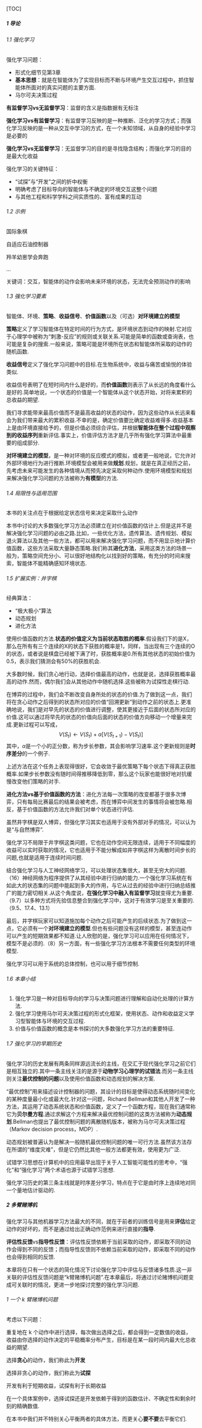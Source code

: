 [TOC]

##### 1 导论

###### 1.1 强化学习

强化学习问题：

- 形式化细节见第3章
- **基本思想**：就是在智能体为了实现目标而不断与环境产生交互过程中，抓住智能体所面对的真实问题的主要方面.
- 马尔可夫决策过程

**有监督学习vs无监督学习**：监督的含义是指数据有无标注

**强化学习vs有监督学习**：有监督学习反映的是一种推断、泛化的学习方式；而强化学习反映的是一种从交互中学习的方式，在一个未知领域，从自身的经验中学习是必要的

**强化学习vs无监督学习**：无监督学习的目的是寻找隐含结构；而强化学习的目的是最大化收益

强化学习的关键特征：

- “试探”与“开发”之间的折中权衡
- 明确考虑了目标导向的智能体与不确定的环境交互这整个问题
- 与其他工程和科学学科之间实质性的、富有成果的互动

###### 1.2 示例

国际象棋

自适应石油控制器

羚羊幼崽学会奔跑

...

关键词：交互，智能体的动作会影响未来环境的状态，无法完全预测动作的影响

###### 1.3 强化学习要素

智能体、环境、**策略**、**收益信号**、**价值函数**以及（可选）**对环境建立的模型**

**策略**定义了学习智能体在特定时间的行为方式，是环境状态到动作的映射.它对应于心理学中被称为“刺激-反应”的规则或关联关系.可能是简单的函数或查询表，也可能是复杂的搜索.一般来说，策略可能是环境所在状态和智能体所采取的动作的随机函数.

**收益信号**定义了强化学习问题中的目标.在生物系统中，收益与痛苦或愉悦的体验类似.

收益信号表明了在短时间内什么是好的，而**价值函数**则表示了从长远的角度看什么是好的.简单地说，一个状态的价值是一个智能体从这个状态开始，对将来累积的总收益的期望.

我们寻求能带来最高价值而不是最高收益的状态的动作，因为这些动作从长远来看会为我们带来最大的累积收益.不幸的是，确定价值要比确定收益难得多.收益基本上是由环境直接给予的，但是价值必须综合评估，并根据**智能体在整个过程中观察到的收益序列**重新评估.事实上，价值评估方法才是几乎所有强化学习算法中最重要的组成部分.

**对环境建立的模型**，是一种对环境的反应模式的模拟，或者更一般地说，它允许对外部环境地行为进行推断.环境模型会被用来做**规划**.规划，就是在真正经历之前，先考虑未来可能发生的各种情境从而预先决定采取何种动作.使用环境模型和规划来解决强化学习问题的方法被称为**有模型**的方法.

###### 1.4 局限性与适用范围

本书的关注点在于根据给定状态信号来决定采取什么动作

本书中讨论的大多数强化学习方法必须建立在对价值函数的估计上.但是这并不是解决强化学习问题的必由之路.比如，一些优化方法，遗传算法、遗传规划、模拟退火算法以及其他一些方法，都可以用来解决强化学习问题，而不用显示地计算价值函数，这些方法采取大量静态策略.我们称其**进化方法**，采用这类方法的场景一般为，策略空间充分小、可以很好地结构化以找到好的策略，有充分的时间来搜索，智能体不能精确感知环境状态.

###### 1.5 扩展实例：井字棋

经典算法：

- “极大极小”算法
- 动态规划
- 进化方法

使用价值函数的方法.**状态的价值定义为当前状态取胜的概率**.假设我们下的是X，那么在所有有三个连续的X的状态下获胜的概率是1，同样，当出现有三个连续的O的状态，或者说是棋盘已经被下满了时，获胜概率是0.所有其他状态的初始价值为0.5，表示我们猜测会有50%的获胜机会.

大多数时候，我们贪心地行动，选择价值最高的动作，也就是说，选择获胜概率最高的动作.然而，偶尔我们会从其他动作中随机选择.这些被称为试探性走棋行动.

在博弈的过程中，我们会不断改变自身所处的状态的价值.为了做到这一点，我们将在贪心动作之后得到的状态所对应的价值“回溯更新”到动作之前的状态上.更准确地说，我们是对早先的状态的价值进行调整，使其更接近于后面的状态所对应的价值.这可以通过将早先的状态的价值向后面的状态的价值方向移动一个增量来完成.更新过程可以写成，
$$
V(S_t)\gets V(S_t)+\alpha [V(S_{t+1})-V(S_t)]
$$
其中，$\alpha$是一个小的正分数，称为步长参数，其会影响学习速率.这个更新规则是**时序差分**的一个例子.

上述方法在这个任务上表现得很好，它会收敛于最优策略下每个状态下得真正获胜概率.如果步长参数没有随时间得推移降低到零，那么这个玩家也能很好地对抗缓慢改变他们策略的对手.

**进化方法vs基于价值函数的方法**：进化方法每一次策略的改变都基于很多次博弈，只有每局比赛最后的结果会被考虑，而在博弈中间发生的事情将会被忽略.相反，基于价值函数的方法允许我们对单个状态进行评估.

虽然井字棋是双人博弈，但强化学习其实也适用于没有外部对手的情况，可以认为是“与自然博弈”.

强化学习不局限于井字棋这类问题，它也在动作空间无限连续，适用于不同幅度的收益可以实时获取的情况，它也适用于不能分解成如井字棋这样为离散时间步长的问题,也就是适用于连续时间问题.

结合强化学习与人工神经网络学习，可以处理状态集很大，甚至无穷大的问题.（16）神经网络为程序提供了从其经验中进行归纳的能力.一个强化学习系统在有如此大的状态集的问题中能起到多大的作用，与它从过去的经验中进行归纳总结推广的能力密切相关.从这个角度说，**在强化学习中融入有监督学习**就变得尤为重要.（9.7）以多种方式将先验信息整合到强化学习中，这对于有效学习是至关重要的.（9.5、17.4、13.1）

最后，井字棋玩家可以知道施加每个动作之后可能产生的后续状态.为了做到这一点，它必须有一个**对环境建立的模型**.但也有些问题没有这样的模型，甚至连动作可以产生的短期效果都不知道.让人欣慰的是，强化学习可以应用在任何情况下，模型不是必须的.（8）另一方面，有一些强化学习方法根本不需要任何类型的环境模型.

强化学习可以用于系统的总体控制，也可以用于细节控制.

###### 1.6 本章小结

1. 强化学习是一种对目标导向的学习与决策问题进行理解和自动化处理的计算方法.
2. 强化学习使用马尔可夫决策过程的形式化框架，使用状态、动作和收益定义学习型智能体与环境的交互过程.
3. 价值与价值函数的概念是本书探讨的大多数强化学习方法的重要特征.

###### 1.7 强化学习的早期历史

强化学习的历史发展有两条同样源远流长的主线，在交汇于现代强化学习之前它们是相互独立的.其中一条主线关注的是源于**动物学习心理学的试错法**.而另一条主线则关注**最优控制的问题**以及使用价值函数和动态规划的解决方案.

“最优控制”用来描述设计控制器的问题，其设计的目标是使得动态系统随时间变化的某种度量最小化或最大化.针对这一问题，Richard Bellman和其他人开发了一种方法，其运用了动态系统状态和价值函数，定义了一个函数方程，现在我们通常称它为**贝尔曼方程**.通过求解这个方程来解决最优控制问题的这类方法被称为**动态规划**.Bellman也提出了最优控制问题的离散随机版本，被称为马尔可夫决策过程（Markov decision process，MDP）.

动态规划被普遍认为是解决一般随机最优控制问题的唯一可行方法.虽然该方法存在所谓的“维度灾难”，但是它仍然比其他一般方法都更有效，使用更为广泛.

试错学习思想在计算机中的应用最早出现于关于人工智能可能性的思考中，“强化”和“强化学习”两个术语也源于试错学习思想.

强化学习历史的第三条主线就是时序差分学习，特点在于它是由时序上连续地对同一个量地估计驱动的.

##### 2 多臂赌博机

强化学习与其他机器学习方法最大的不同，就在于前者的训练信号是用来**评估**给定动作的好坏的，而不是通过给出正确动作范例来进行直接的**指导**.

**评估性反馈**vs**指导性反馈**：评估性反馈依赖于当前采取的动作，即采取不同的动作会得到不同的反馈；而指导性反馈则不依赖当前采取的动作，即采取不同的动作也会得到相同的反馈.

本章将在只有一个状态的简化情况下讨论强化学习中评估与反馈诸多性质.这一非关联的评估性反馈问题是“k臂赌博机问题”.在本章最后，将通过讨论赌博机问题变成可关联时的情况，更进一步地探讨完整的强化学习问题.

###### 1 一个 k 臂赌博机问题

考虑以下问题：

重复地在 k 个动作中进行选择，每次做出选择之后，都会得到一定数值的收益，收益由你选择的动作决定的平稳概率分布产生，目标是在某一段时间内最大化总收益的期望.

选择**贪心**的动作，我们称此为**开发**

选择非贪心的动作，我们称此为**试探**

开发有利于短期收益，试探有利于长期收益

在一个具体案例中，选择试探还是开发依赖于得到的函数估计、不确定性和剩余时刻的精确数值.

在本书中我们并不特别关心平衡两者的具体方法，而更关心**要不要**去平衡它们.
